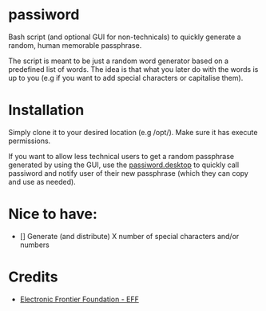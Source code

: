 # passiword
Bash script (and optional GUI for non-technicals) to quickly generate a random, human memorable passphrase.

The script is meant to be just a random word generator based on a predefined list of words. The idea is that what you later do with the words is up to you (e.g if you want to add special characters or capitalise them).

# Installation
Simply clone it to your desired location (e.g /opt/). Make sure it has execute permissions.

If you want to allow less technical users to get a random passphrase generated by using the GUI, use the [passiword.desktop](passiword.desktop) to quickly call passiword and notify user of their new passphrase (which they can copy and use as needed).

# Nice to have:
- [] Generate (and distribute) X number of special characters and/or numbers

# Credits
- [Electronic Frontier Foundation - EFF](https://www.eff.org/deeplinks/2016/07/new-wordlists-random-passphrases)

